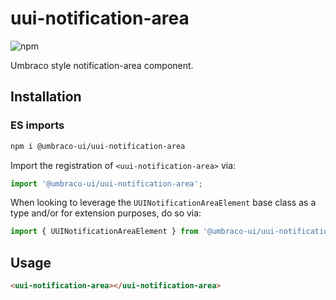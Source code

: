 # uui-notification-area

![npm](https://img.shields.io/npm/v/@umbraco-ui/uui-notification-area?logoColor=%231B264F)

Umbraco style notification-area component.

## Installation

### ES imports

```zsh
npm i @umbraco-ui/uui-notification-area
```

Import the registration of `<uui-notification-area>` via:

```javascript
import '@umbraco-ui/uui-notification-area';
```

When looking to leverage the `UUINotificationAreaElement` base class as a type and/or for extension purposes, do so via:

```javascript
import { UUINotificationAreaElement } from '@umbraco-ui/uui-notification-area';
```

## Usage

```html
<uui-notification-area></uui-notification-area>
```
